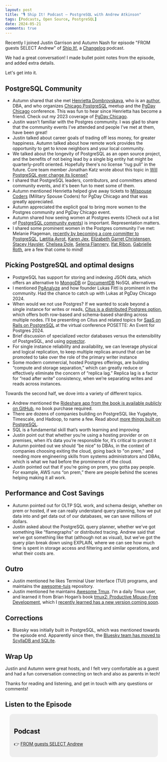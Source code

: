 ```yaml
---
layout: post
title: "🎙️ Ship It! Podcast — PostgreSQL with Andrew Atkinson"
tags: [Podcasts, Open Source, PostgreSQL]
date: 2024-05-21
comments: true
---
```


Recently I joined Justin Garrison and Autumn Nash for episode "FROM guests SELECT Andrew" of [Ship It!](https://changelog.com/shipit), a [Changelog](https://changelog.com) podcast.

We had a great conversation! I made bullet point notes from the episode, and added extra details.

Let's get into it.

## PostgreSQL Community
- Autumn shared that she met [Henrietta Dombrovskaya](https://postgresql.life/post/henrietta_dombrovskaya/), who is an [author](https://www.amazon.com/PostgreSQL-Query-Optimization-Ultimate-Efficient/dp/1484268849), DBA, and who organizes [Chicago PostgreSQL](https://www.meetup.com/chicago-postgresql-user-group/) meetup and the [PgDay Chicago](https://2024.pgdaychicago.org/) conference. This was fun to hear since Henrietta has become a friend. Check out my 2023 coverage of [PgDay Chicago](https://andyatkinson.com/blog/2023/05/24/pgday-chicago).
- Justin wasn’t familiar with the Postgres community. I was glad to share that the community events I’ve attended and people I’ve met at them, have been great!
- Justin talked about career goals of trading off less money, for greater happiness. Autumn talked about how remote work provides the opportunity to get to know neighbors and your local community.
- We talked about the longevity of PostgreSQL as an open source project, and the benefits of not being lead by a single big entity hat might be quarterly-profit oriented. Hopefully there's no license “rug pull” in the future. Core team member Jonathan Katz wrote about this topic in [Will PostgreSQL ever change its license?](https://jkatz05.com/post/postgres/postgres-license-2024/)
- I shared that PostgreSQL leaders, contributors, and committers attend community events, and it's been fun to meet some of them.
- Autumn mentioned Henrietta helped give away tickets to [Milspouse Coders](https://milspousecoders.org) (Military Spouse Coders) for PgDay Chicago and that was greatly appreciated.
- Autumn appreciated the explicit goal to bring more women to the Postgres community and PgDay Chicago event.
- Autumn shared how seeing women at Postgres events (Check out a list of [PostgreSQL community events](https://www.postgresql.org/about/events/)) is important. Representation matters.
- I shared some prominent women in the Postgres community I’ve met: Melanie Plageman, [recently by becoming a core committer to PostgreSQL](https://www.postgresql.org/message-id/df222085-2248-4d89-8935-256a9c384878%40postgresql.org), [Lætitia Avrot](https://mydbanotebook.org/), [Karen Jex](https://karenjex.blogspot.com/), [Elizabeth Garret Christensen](https://postgresql.life/post/elizabeth_garrett_christensen/), [Stacey Haysler](https://postgresql.us/team/), [Chelsea Dole](https://chelseadole.com/), [Selena Flannery](https://www.linkedin.com/in/selenaflannery/), [Ifat Ribon](https://www.linkedin.com/in/ifatribon/), [Gabrielle Roth](https://gorthx.wordpress.com/), are a few that come to mind!

## Picking PostgreSQL and optimal designs
- PostgreSQL has support for storing and indexing JSON data, which offers an alternative to [MongoDB](https://www.mongodb.com/) or [DocumentDB](https://docs.aws.amazon.com/documentdb/latest/developerguide/what-is.html) NoSQL alternatives
- I mentioned [PgAnalyze](https://pganalyze.com/) and how founder Lukas Fittl is prominent in the community. Had the chance to catch up with Lukas at PgDay Chicago 2024.
- When would we not use Postgres? If we wanted to scale beyond a single instance for writes or reads, [Citus is a distributed Postgres option](https://www.citusdata.com/), which offers both row-based and schema-based sharding across multiple nodes. I’ll be presenting on Citus and related topics for [SaaS on Rails on PostgreSQL](https://www.citusdata.com/posette/speakers/andrew-atkinson/) at the virtual conference POSETTE: An Event for Postgres 2024.
- Brief discussion of specialized vector databases versus the extensibility of PostgreSQL, and using [pgvector](https://github.com/pgvector/pgvector).
- For single instance reliability and availability, we can leverage physical and logical replication, to keep multiple replicas around that can be promoted to take over the role of the primary writer instance
- Some modern commercial, hosted Postgres offerings, are building “compute and storage separation,” which can greatly reduce or effectively eliminate the concern of “replica lag.” Replica lag is a factor for “read after write” consistency, when we’re separating writes and reads across instances.

Towards the second half, we dove into a variety of different topics.

- Andrew mentioned the [Rideshare app from the book is available publicly on GitHub](https://github.com/andyatkinson/rideshare), no book purchase required.
- There are dozens of companies building on PostgreSQL like Yugabyte, Timescale, and Hadoop, to name a few. Read about [more things built on PostgreSQL](https://wiki.postgresql.org/wiki/PostgreSQL_derived_databases).
- SQL is a fundamental skill that’s worth learning and improving
- Justin point out that whether you’re using a hosting provider or on premises, when it’s data you’re responsible for, it’s critical to protect it
- Autumn pointed out we should “be nice” to DBAs, in the context of companies choosing exiting the cloud, going back to "on prem," and needing more engineering skills from systems administrators and DBAs, which is what we had before the prominence of the cloud.
- Justin pointed out that if you’re going on prem, you gotta pay people. For example, AWS runs “on prem,” there are people behind the scenes helping making it all work.

## Performance and Cost Savings
- Autumn pointed out for OLTP SQL work, and schema design, whether on prem or hosted, if we can really understand query planning, how we put data into and get data out of our databases, we can save millions of dollars.
- Justin asked about the PostgreSQL query planner, whether we've got something like “flamegraphs” or distributed tracing. Andrew said that we’ve got something like that (although not as visual), but we’ve got the query plan break down using EXPLAIN, where we can see how much time is spent in storage access and filtering and similar operations, and what their costs are.

## Outro
- Justin mentioned he likes Terminal User Interface (TUI) programs, and maintains the [awesome-tuis](https://github.com/rothgar/awesome-tuis) repository.
- Justin mentioned he maintains [Awesome Tmux](https://github.com/rothgar/awesome-tmux). I’m a daily Tmux user, and learned it from Brian Hogan’s book [tmux2: Productive Mouse-Free Development](https://pragprog.com/titles/bhtmux2/tmux-2/), which I [recently learned has a new version coming soon](https://x.com/bphogan/status/1783939076149621216).

## Corrections
- Bluesky was initially built in PostgreSQL, which was mentioned towards the episode end. Apparently since then, the [Bluesky team has moved to ScyllaDB and SQLite](https://bsky.app/profile/andatki.bsky.social).

## Wrap Up
Justin and Autumn were great hosts, and I felt very comfortable as a guest and had a fun conversation connecting on tech and also as parents in tech!

Thanks for reading and listening, and get in touch with any questions or comments!


## Listen to the Episode
<!-- Callout box -->
<section>
<div style="border-radius:0.8em;background-color:#eee;padding:1em;margin:1em;color:#000;">
<h2>Podcast</h2>
<p>👉 <a href="https://changelog.com/shipit/104">FROM guests SELECT Andrew</a></p>
</div>
</section>
